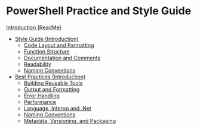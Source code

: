 PowerShell Practice and Style Guide
===================================

[Introduction (ReadMe)](README.md)

* [Style Guide (Introduction)](Style%20Guide/Introduction.md)
  * [Code Layout and Formatting](Style%20Guide/Code%20Layout%20and%20Formatting.md)
  * [Function Structure](Style%20Guide/Function%20Structure.md)
  * [Documentation and Comments](Style%20Guide/Documentation%20and%20Comments.md)
  * [Readability](Style%20Guide/Readability.md)
  * [Naming Conventions](Style%20Guide/Naming%20Conventions.md)
* [Best Practices (Introduction)](Best%20Practices/Introduction.md)
  * [Building Reusable Tools](Best%20Practices/Building%20Reusable%20Tools.md)
  * [Output and Formatting](Best%20Practices/Output%20and%20Formatting.md)
  * [Error Handling](Best%20Practices/Error%20Handling.md)
  * [Performance](Best%20Practices/Performance.md)
  * [Language, Interop and .Net](Best%20Practices/Language%2C%20Interop%20and%20.Net.md)
  * [Naming Conventions](Best%20Practices/Naming%20Conventions.md)
  * [Metadata, Versioning, and Packaging](Best%20Practices/Metadata%2C%20Versioning%2C%20and%20Packaging.md)
